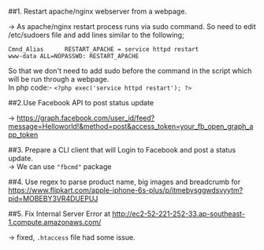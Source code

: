 ##1. Restart apache/nginx webserver from a webpage.<br>

-> As apache/nginx restart process runs via sudo command.
So need to edit /etc/sudoers file and add lines similar to the following;<br>

```Cmnd_Alias      RESTART_APACHE = service httpd restart```<br>
```www-data ALL=NOPASSWD: RESTART_APACHE```<br>

So that we don't need to add sudo before the command in the script which will be run through a webpage.<br>
In php code:- ```<?php exec('service httpd restart'); ?>```<br>

##2.Use Facebook API to post status update<br>

-> https://graph.facebook.com/user_id/feed?message=Helloworld!&method=post&access_token=your_fb_open_graph_app_token


##3. Prepare a CLI client that will Login to Facebook and post a status update.<br>
-> We can use ```"fbcmd"``` package

##4. Use regex to parse product name, big images and breadcrumb for https://www.flipkart.com/apple-iphone-6s-plus/p/itmebysggwdsvyytm?pid=MOBEBY3VR4DUEPUJ




##5. Fix Internal Server Error​ at http://ec2-52-221-252-33.ap-southeast-1.compute.amazonaws.com/<br>

-> fixed, ```.htaccess``` file had some issue.
